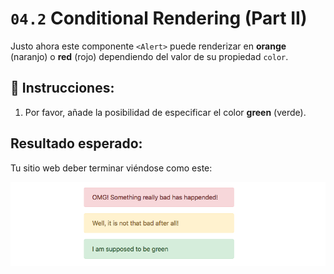 # `04.2` Conditional Rendering (Part II)

Justo ahora este componente `<Alert>` puede renderizar en **orange** (naranjo) o **red** (rojo) dependiendo del valor de su propiedad `color`.

##  📝 Instrucciones:

1. Por favor, añade la posibilidad de especificar el color **green** (verde).

## Resultado esperado:

Tu sitio web deber terminar viéndose como este:

![3 Color Alert](../../.learn/assets/04.2-1.png?raw=true)